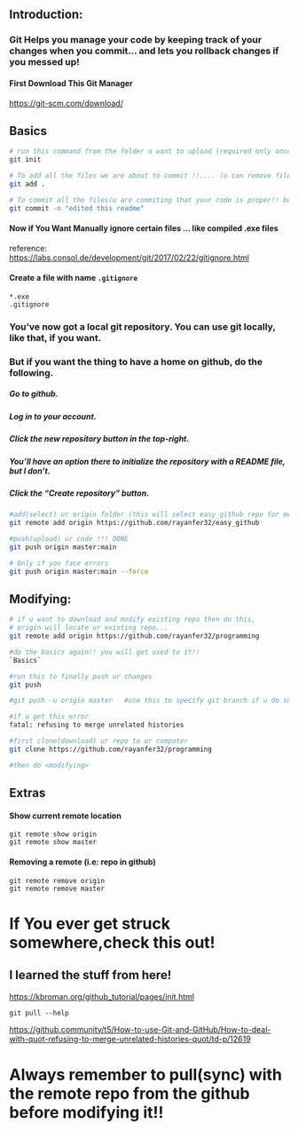 ## Introduction:
### Git Helps you manage your code by keeping track of your changes when you commit... and lets you rollback changes if you messed up!

#### First Download This Git Manager 
https://git-scm.com/download/

## Basics
```sh
# run this command from the folder u want to upload (required only once)
git init

# To add all the files we are about to commit !!.... (u can remove files in a text file that will pop up now)
git add .

# To commit all the files(u are commiting that your code is proper!! be sure ..it might hurt someone!)
git commit -m "edited this readme"
```
#### Now if You Want Manually ignore certain files ... like compiled .exe files
reference: https://labs.consol.de/development/git/2017/02/22/gitignore.html

#### Create a file with name `.gitignore`
```
*.exe
.gitignore
```

### You’ve now got a local git repository. You can use git locally, like that, if you want. 
### But if you want the thing to have a home on github, do the following.

##### Go to github.
##### Log in to your account.
##### Click the new repository button in the top-right. 
##### You’ll have an option there to initialize the repository with a README file, but I don’t.
##### Click the “Create repository” button.

```sh
#add(select) ur origin folder (this will select easy_github repo for me...yay!)
git remote add origin https://github.com/rayanfer32/easy_github

#push(upload) ur code !!! DONE
git push origin master:main

# Only if you face errors 
git push origin master:main --force
```
## Modifying:
```sh
# if u want to download and modify existing repo then do this,
# origin will locate ur existing repo...
git remote add origin https://github.com/rayanfer32/programming

#do the basics again!! you will get used to it!!
`Basics`

#run this to finally push ur changes
git push

#git push -u origin master   #use this to specify git branch if u do so

#if u get this error
fatal: refusing to merge unrelated histories

#first clone(download) ur repo to ur computer
git clone https://github.com/rayanfer32/programming

#then do <modifying>
```

## Extras 
#### Show current remote location
```
git remote show origin
git remote show master
```
#### Removing a remote (i.e: repo in github)   
```
git remote remove origin
git remote remove master
```

# If You ever get struck somewhere,check this out!
## I learned the stuff from here!

https://kbroman.org/github_tutorial/pages/init.html

`git pull --help`

https://github.community/t5/How-to-use-Git-and-GitHub/How-to-deal-with-quot-refusing-to-merge-unrelated-histories-quot/td-p/12619

# Always remember to pull(sync) with the remote repo from the github before modifying it!!
